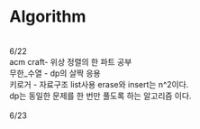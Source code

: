 # Algorithm
<br>6/22
<br>acm craft- 위상 정렬의 한 파트 공부
<br>무한_수열 - dp의 살짝 응용
<br>키로거 - 자료구조 list사용 erase와 insert는 n^2이다.
<br>dp는 동일한 문제를 한 번만 풀도록 하는 알고리즘 이다.
<br>
<br>6/23
<br>
